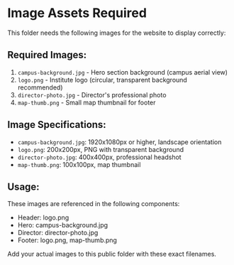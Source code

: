 # Image Assets Required

This folder needs the following images for the website to display correctly:

## Required Images:
1. `campus-background.jpg` - Hero section background (campus aerial view)
2. `logo.png` - Institute logo (circular, transparent background recommended)
3. `director-photo.jpg` - Director's professional photo
4. `map-thumb.png` - Small map thumbnail for footer

## Image Specifications:
- `campus-background.jpg`: 1920x1080px or higher, landscape orientation
- `logo.png`: 200x200px, PNG with transparent background
- `director-photo.jpg`: 400x400px, professional headshot
- `map-thumb.png`: 100x100px, map thumbnail

## Usage:
These images are referenced in the following components:
- Header: logo.png
- Hero: campus-background.jpg  
- Director: director-photo.jpg
- Footer: logo.png, map-thumb.png

Add your actual images to this public folder with these exact filenames.